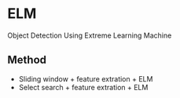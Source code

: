 # ELM
Object Detection Using Extreme Learning Machine

## Method
* Sliding window + feature extration + ELM
* Select search + feature extration + ELM
